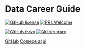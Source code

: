 <!-- _coverpage.md -->

# Data Career Guide

[![GitHub license](https://img.shields.io/github/license/datacareer-guide/datacareer-guide.github.io.svg)](https://github.com/datacareer-guide/datacareer-guide.github.io/blob/main/LICENSE)
[![PRs Welcome](https://img.shields.io/badge/PRs-welcome-brightgreen.svg?style=flat-square)](http://makeapullrequest.com)

[![GitHub forks](https://img.shields.io/github/forks/datacareer-guide/datacareer-guide.github.io.svg?style=social&label=Fork)](https://GitHub.com/datacareer-guide/datacareer-guide.github.io/network/)
[![GitHub stars](https://img.shields.io/github/stars/datacareer-guide/datacareer-guide.github.io.svg?style=social&label=Star)](https://gitHub.com/datacareer-guide/datacareer-guide.github.io/stargazers/)

[GitHub](https://github.com/datacareer-guide/datacareer-guide.github.io/)
[Comece aqui](/#bem-vinde)
